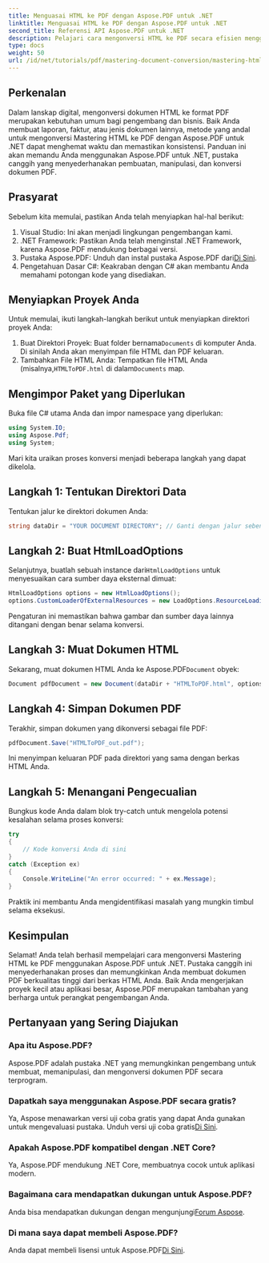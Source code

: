```yaml
---
title: Menguasai HTML ke PDF dengan Aspose.PDF untuk .NET
linktitle: Menguasai HTML ke PDF dengan Aspose.PDF untuk .NET
second_title: Referensi API Aspose.PDF untuk .NET
description: Pelajari cara mengonversi HTML ke PDF secara efisien menggunakan Aspose.PDF untuk .NET. Panduan komprehensif ini mencakup proses penyiapan dan kiat penting untuk menangani pengecualian.
type: docs
weight: 50
url: /id/net/tutorials/pdf/mastering-document-conversion/mastering-html-to-pdf/
---
```

## Perkenalan

Dalam lanskap digital, mengonversi dokumen HTML ke format PDF merupakan kebutuhan umum bagi pengembang dan bisnis. Baik Anda membuat laporan, faktur, atau jenis dokumen lainnya, metode yang andal untuk mengonversi Mastering HTML ke PDF dengan Aspose.PDF untuk .NET dapat menghemat waktu dan memastikan konsistensi. Panduan ini akan memandu Anda menggunakan Aspose.PDF untuk .NET, pustaka canggih yang menyederhanakan pembuatan, manipulasi, dan konversi dokumen PDF.

## Prasyarat

Sebelum kita memulai, pastikan Anda telah menyiapkan hal-hal berikut:

1. Visual Studio: Ini akan menjadi lingkungan pengembangan kami.
2. .NET Framework: Pastikan Anda telah menginstal .NET Framework, karena Aspose.PDF mendukung berbagai versi.
3.  Pustaka Aspose.PDF: Unduh dan instal pustaka Aspose.PDF dari[Di Sini](https://releases.aspose.com/pdf/net/).
4. Pengetahuan Dasar C#: Keakraban dengan C# akan membantu Anda memahami potongan kode yang disediakan.

## Menyiapkan Proyek Anda

Untuk memulai, ikuti langkah-langkah berikut untuk menyiapkan direktori proyek Anda:

1.  Buat Direktori Proyek: Buat folder bernama`Documents` di komputer Anda. Di sinilah Anda akan menyimpan file HTML dan PDF keluaran.
2.  Tambahkan File HTML Anda: Tempatkan file HTML Anda (misalnya,`HTMLToPDF.html` di dalam`Documents` map.

## Mengimpor Paket yang Diperlukan

Buka file C# utama Anda dan impor namespace yang diperlukan:

```csharp
using System.IO;
using Aspose.Pdf;
using System;
```

Mari kita uraikan proses konversi menjadi beberapa langkah yang dapat dikelola.

## Langkah 1: Tentukan Direktori Data

Tentukan jalur ke direktori dokumen Anda:

```csharp
string dataDir = "YOUR DOCUMENT DIRECTORY"; // Ganti dengan jalur sebenarnya ke folder Dokumen Anda
```

## Langkah 2: Buat HtmlLoadOptions

 Selanjutnya, buatlah sebuah instance dari`HtmlLoadOptions` untuk menyesuaikan cara sumber daya eksternal dimuat:

```csharp
HtmlLoadOptions options = new HtmlLoadOptions();
options.CustomLoaderOfExternalResources = new LoadOptions.ResourceLoadingStrategy(SamePictureLoader);
```

Pengaturan ini memastikan bahwa gambar dan sumber daya lainnya ditangani dengan benar selama konversi.

## Langkah 3: Muat Dokumen HTML

 Sekarang, muat dokumen HTML Anda ke Aspose.PDF`Document` obyek:

```csharp
Document pdfDocument = new Document(dataDir + "HTMLToPDF.html", options);
```

## Langkah 4: Simpan Dokumen PDF

Terakhir, simpan dokumen yang dikonversi sebagai file PDF:

```csharp
pdfDocument.Save("HTMLToPDF_out.pdf");
```

Ini menyimpan keluaran PDF pada direktori yang sama dengan berkas HTML Anda.

## Langkah 5: Menangani Pengecualian

Bungkus kode Anda dalam blok try-catch untuk mengelola potensi kesalahan selama proses konversi:

```csharp
try
{
    // Kode konversi Anda di sini
}
catch (Exception ex)
{
    Console.WriteLine("An error occurred: " + ex.Message);
}
```

Praktik ini membantu Anda mengidentifikasi masalah yang mungkin timbul selama eksekusi.

## Kesimpulan

Selamat! Anda telah berhasil mempelajari cara mengonversi Mastering HTML ke PDF menggunakan Aspose.PDF untuk .NET. Pustaka canggih ini menyederhanakan proses dan memungkinkan Anda membuat dokumen PDF berkualitas tinggi dari berkas HTML Anda. Baik Anda mengerjakan proyek kecil atau aplikasi besar, Aspose.PDF merupakan tambahan yang berharga untuk perangkat pengembangan Anda.

## Pertanyaan yang Sering Diajukan

### Apa itu Aspose.PDF?
Aspose.PDF adalah pustaka .NET yang memungkinkan pengembang untuk membuat, memanipulasi, dan mengonversi dokumen PDF secara terprogram.

### Dapatkah saya menggunakan Aspose.PDF secara gratis?
 Ya, Aspose menawarkan versi uji coba gratis yang dapat Anda gunakan untuk mengevaluasi pustaka. Unduh versi uji coba gratis[Di Sini](https://releases.aspose.com/).

### Apakah Aspose.PDF kompatibel dengan .NET Core?
Ya, Aspose.PDF mendukung .NET Core, membuatnya cocok untuk aplikasi modern.

### Bagaimana cara mendapatkan dukungan untuk Aspose.PDF?
 Anda bisa mendapatkan dukungan dengan mengunjungi[Forum Aspose](https://forum.aspose.com/c/pdf/10).

### Di mana saya dapat membeli Aspose.PDF?
 Anda dapat membeli lisensi untuk Aspose.PDF[Di Sini](https://purchase.conholdate.com/buy).